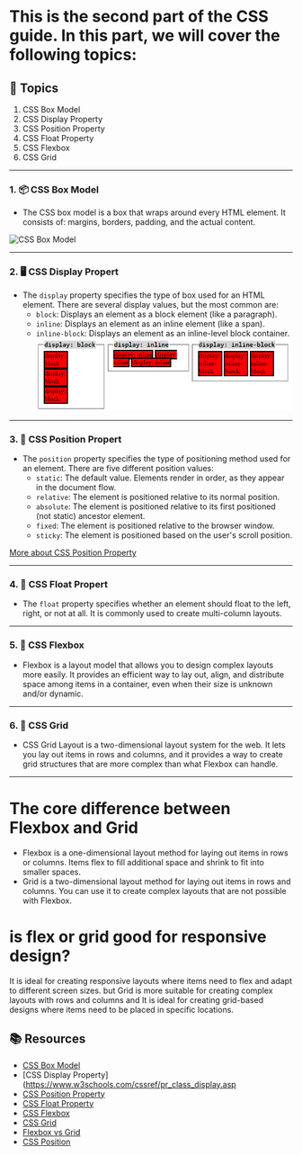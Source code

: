 # This is the second part of the CSS guide. In this part, we will cover the following topics:

## 📝 Topics
1. CSS Box Model
2. CSS Display Property
3. CSS Position Property
4. CSS Float Property
5. CSS Flexbox
6. CSS Grid

---

### 1. 📦 CSS Box Model
- The CSS box model is a box that wraps around every HTML element. It consists of: margins, borders, padding, and the actual content.

![CSS Box Model](https://aheadworks.com/blog/css-margin-vs-padding-whats-the-difference-and-how-to-use#:~:text=Padding%20is%20the%20space%20between,outer%20space%20around%20the%20box.)

---

### 2. 🖥 CSS Display Propert
- The `display` property specifies the type of box used for an HTML element. There are several display values, but the most common are:
  - `block`: Displays an element as a block element (like a paragraph).
  - `inline`: Displays an element as an inline element (like a span).
  - `inline-block`: Displays an element as an inline-level block container.
  ![block VS inline VS inline-block](mGTYI.png)

---

### 3. 📏 CSS Position Propert
- The `position` property specifies the type of positioning method used for an element. There are five different position values:
  - `static`: The default value. Elements render in order, as they appear in the document flow.
  - `relative`: The element is positioned relative to its normal position.
  - `absolute`: The element is positioned relative to its first positioned (not static) ancestor element.
  - `fixed`: The element is positioned relative to the browser window.
  - `sticky`: The element is positioned based on the user's scroll position.

[More about CSS Position Property](https://dillionmegida.com/p/static-relative-absolute-fixed-sticky-positions/)

---

### 4. 🌊 CSS Float Propert
- The `float` property specifies whether an element should float to the left, right, or not at all. It is commonly used to create multi-column layouts.

---

### 5. 🚀 CSS Flexbox
- Flexbox is a layout model that allows you to design complex layouts more easily. It provides an efficient way to lay out, align, and distribute space among items in a container, even when their size is unknown and/or dynamic.

---

### 6. 📐 CSS Grid
- CSS Grid Layout is a two-dimensional layout system for the web. It lets you lay out items in rows and columns, and it provides a way to create grid structures that are more complex than what Flexbox can handle.

---

# The core difference between Flexbox and Grid
- Flexbox is a one-dimensional layout method for laying out items in rows or columns. Items flex to fill additional space and shrink to fit into smaller spaces.
- Grid is a two-dimensional layout method for laying out items in rows and columns. You can use it to create complex layouts that are not possible with Flexbox.



# is flex or grid good for responsive design?
It is ideal for creating responsive layouts where items need to flex and adapt to different screen sizes.
but Grid is more suitable for creating complex layouts with rows and columns and It is ideal for creating grid-based designs where items need to be placed in specific locations.

## 📚 Resources

- [CSS Box Model](https://www.w3schools.com/css/css_boxmodel.asp)
- [CSS Display Property](https://www.w3schools.com/cssref/pr_class_display.asp
- [CSS Position Property](https://www.w3schools.com/cssref/pr_class_position.asp)
- [CSS Float Property](https://www.w3schools.com/cssref/pr_class_float.asp)
- [CSS Flexbox](https://www.w3schools.com/css/css3_flexbox.asp)
- [CSS Grid](https://www.w3schools.com/css/css_grid.asp)
- [Flexbox vs Grid](https://www.youtube.com/watch?v=hs3piaN4b5I)
- [CSS Position](https://blog.hubspot.com/website/css-position)

